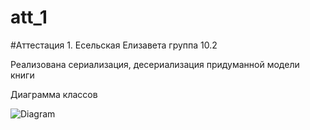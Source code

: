 # att_1
#Аттестация 1. 
Есельская Елизавета группа 10.2

Реализована сериализация, десериализация придуманной модели книги

Диаграмма классов 

![Diagram](https://github.com/ElizavetaEselsk/att_1/assets/120220112/802b236d-6394-4d31-a68e-6ccb464bc3dc)
